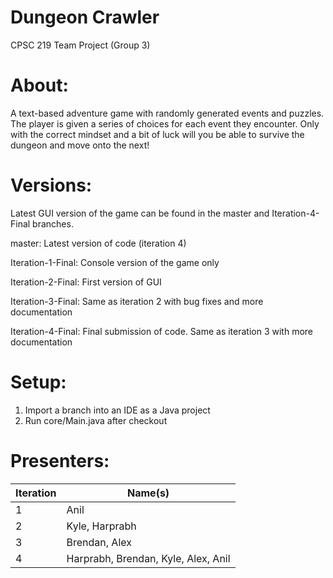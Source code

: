 # Dungeon Crawler
CPSC 219 Team Project (Group 3)

# About:
A text-based adventure game with randomly generated events and puzzles.
The player is given a series of choices for each event they encounter.
Only with the correct mindset and a bit of luck will you be able to survive the dungeon and move onto the next!

# Versions:
Latest GUI version of the game can be found in the master and Iteration-4-Final branches.

master: Latest version of code (iteration 4)

Iteration-1-Final: Console version of the game only

Iteration-2-Final: First version of GUI

Iteration-3-Final: Same as iteration 2 with bug fixes and more documentation

Iteration-4-Final: Final submission of code. Same as iteration 3 with more documentation

# Setup:
1. Import a branch into an IDE as a Java project
3. Run core/Main.java after checkout

# Presenters:
| Iteration | Name(s) |
|-----------|------|
|1|Anil|
|2|Kyle, Harprabh|
|3|Brendan, Alex|
|4|Harprabh, Brendan, Kyle, Alex, Anil|
